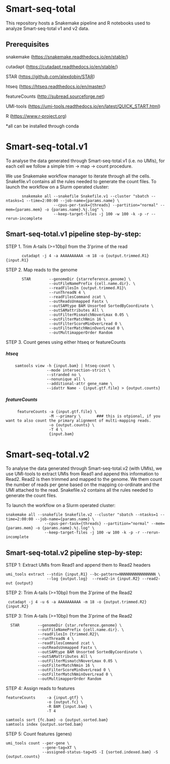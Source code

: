 # Smart-seq-total
This repository hosts a Snakemake pipeline and R notebooks used to analyze Smart-seq-total v1 and v2 data.

## Prerequisites

snakemake (https://snakemake.readthedocs.io/en/stable/)

cutadapt (https://cutadapt.readthedocs.io/en/stable/)

STAR (https://github.com/alexdobin/STAR)

htseq (https://htseq.readthedocs.io/en/master/) 

featureCounts (http://subread.sourceforge.net) 

UMI-tools (https://umi-tools.readthedocs.io/en/latest/QUICK_START.html)

R (https://www.r-project.org)

*all can be installed through conda


# Smart-seq-total.v1

To analyse the data generated through Smart-seq-total.v1 (i.e. no UMIs), for each cell we follow a simple trim -> map -> count procedure.

We use Snakemake workflow manager to iterate through all the cells. Snakefile.v1 contains all the rules needed to generate the count files.
To launch the workflow on a Slurm operated cluster:

           snakemake all --snakefile Snakefile.v1 --cluster "sbatch --ntasks=1 --time=2:00:00 --job-name={params.name} \
                         --cpus-per-task={threads} --partition="normal" --mem={params.mem} -o {params.name}.%j.log" \
                         --keep-target-files -j 100 -w 100 -k -p -r --rerun-incomplete

## Smart-seq-total.v1 pipeline step-by-step:


STEP 1. Trim A-tails (>=10bp) from the 3'prime of the read

           cutadapt -j 4 -a AAAAAAAAAA -m 18 -o {output.trimmed.R1} {input.R1}


STEP 2. Map reads to the genome

           STAR        --genomeDir {starreference.genome} \
                       --outFileNamePrefix {cell.name.dir}. \
                       --readFilesIn {output.trimmed.R1}\
                       --runThreadN 4 \
                       --readFilesCommand zcat \
                       --outReadsUnmapped Fastx \
                       --outSAMtype BAM Unsorted SortedByCoordinate \
                       --outSAMattributes All \
                       --outFilterMismatchNoverLmax 0.05 \
                       --outFilterMatchNmin 16 \
                       --outFilterScoreMinOverLread 0 \
                       --outFilterMatchNminOverLread 0 \
                       --outMultimapperOrder Random
 
STEP 3. Count genes using either htseq or featureCounts

##### htseq ########
        samtools view -h {input.bam} | htseq-count \
                      --mode intersection-strict \
                      --stranded no \
                      --nonunique all \
                      --additional-attr gene_name \
                      --idattr Name - {input.gtf.file} > {output.counts}
  

##### featureCounts #####
         featureCounts -a {input.gtf.file} \
                       -M --primary \       ### this is otpional, if you want to also count the primary alignment of multi-mapping reads.
                       -o {output.counts} \
                       -T 4 \
                       {input.bam}





# Smart-seq-total.v2

To analyse the data generated through Smart-seq-total.v2 (with UMIs), we use UMI-tools to extract UMIs from Read1 and append this information to Read2. Read2 is then trimmed and mapped to the genome. We them count the number of reads per gene based on the mapping co-ordinate and the UMI attached to the read.
Snakefile.v2 contains all the rules needed to generate the count files.

To launch the workflow on a Slurm operated cluster:

    snakemake all --snakefile Snakefile.v2 --cluster "sbatch --ntasks=1 --time=2:00:00 --job-name={params.name} \
                     --cpus-per-task={threads} --partition="normal" --mem={params.mem} -o {params.name}.%j.log" \
                     --keep-target-files -j 100 -w 100 -k -p -r --rerun-incomplete
                         

## Smart-seq-total.v2 pipeline step-by-step:

STEP 1: Extract UMIs from Read1 and append them to Read2 headers 
    
    umi_tools extract --stdin {input.R1} --bc-pattern=NNNNNNNNNNNNNNNN \
                      --log {output.log}  --read2-in {input.R2} --read2-out {output}


STEP 2: Trim A-tails (>=10bp) from the 3'prime of the Read2

     cutadapt -j 4 -u 6 -a AAAAAAAAAA -m 18 -o {output.trimmed.R2} {input.R2}

STEP 3: Trim A-tails (>=10bp) from the 3'prime of the Read2

      STAR        --genomeDir {star.reference.genome} \
                  --outFileNamePrefix {cell.name.dir}. \
                  --readFilesIn {trimmed.R2}\
                  --runThreadN 4 \
                  --readFilesCommand zcat \
                  --outReadsUnmapped Fastx \
                  --outSAMtype BAM Unsorted SortedByCoordinate \
                  --outSAMattributes All \
                  --outFilterMismatchNoverLmax 0.05 \
                  --outFilterMatchNmin 16 \
                  --outFilterScoreMinOverLread 0 \
                  --outFilterMatchNminOverLread 0 \
                  --outMultimapperOrder Random


STEP 4: Assign reads to features
   
    featureCounts     -a {input.gtf} \
                      -o {output.fc} \
                      -R BAM {input.bam} \
                      -T 4
   
    samtools sort {fc.bam} -o {output.sorted.bam}
    samtools index {output.sorted.bam}      
                      
                      
STEP 5: Count features (genes)                     
       
    umi_tools count --per-gene \
                    --gene-tag=XT \
                    --assigned-status-tag=XS -I {sorted.indexed.bam} -S {output.counts}

